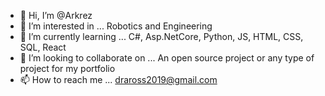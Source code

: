 - 👋 Hi, I’m @Arkrez
- 👀 I’m interested in ... Robotics and Engineering
- 🌱 I’m currently learning ... C#, Asp.NetCore, Python, JS, HTML, CSS, SQL, React
- 💞️ I’m looking to collaborate on ... An open source project or any type of project for my portfolio
- 📫 How to reach me ... draross2019@gmail.com

<!---
Arkrez/Arkrez is a ✨ special ✨ repository because its `README.md` (this file) appears on your GitHub profile.
You can click the Preview link to take a look at your changes.
--->
